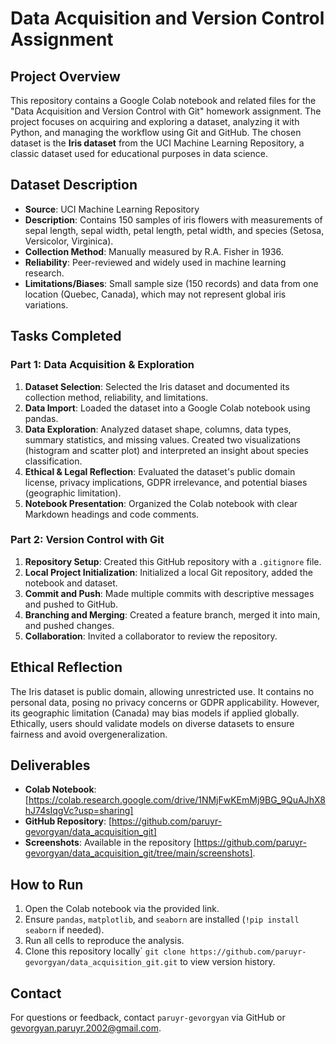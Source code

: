 # Data Acquisition and Version Control Assignment

## Project Overview

This repository contains a Google Colab notebook and related files for the "Data Acquisition and Version Control with Git" homework assignment. The project focuses on acquiring and exploring a dataset, analyzing it with Python, and managing the workflow using Git and GitHub. The chosen dataset is the **Iris dataset** from the UCI Machine Learning Repository, a classic dataset used for educational purposes in data science.

## Dataset Description

- **Source**: UCI Machine Learning Repository [](https://archive.ics.uci.edu/ml/datasets/iris)
- **Description**: Contains 150 samples of iris flowers with measurements of sepal length, sepal width, petal length, petal width, and species (Setosa, Versicolor, Virginica).
- **Collection Method**: Manually measured by R.A. Fisher in 1936.
- **Reliability**: Peer-reviewed and widely used in machine learning research.
- **Limitations/Biases**: Small sample size (150 records) and data from one location (Quebec, Canada), which may not represent global iris variations.

## Tasks Completed

### Part 1: Data Acquisition & Exploration

1. **Dataset Selection**: Selected the Iris dataset and documented its collection method, reliability, and limitations.
2. **Data Import**: Loaded the dataset into a Google Colab notebook using pandas.
3. **Data Exploration**: Analyzed dataset shape, columns, data types, summary statistics, and missing values. Created two visualizations (histogram and scatter plot) and interpreted an insight about species classification.
4. **Ethical & Legal Reflection**: Evaluated the dataset's public domain license, privacy implications, GDPR irrelevance, and potential biases (geographic limitation).
5. **Notebook Presentation**: Organized the Colab notebook with clear Markdown headings and code comments.

### Part 2: Version Control with Git

1. **Repository Setup**: Created this GitHub repository with a `.gitignore` file.
2. **Local Project Initialization**: Initialized a local Git repository, added the notebook and dataset.
3. **Commit and Push**: Made multiple commits with descriptive messages and pushed to GitHub.
4. **Branching and Merging**: Created a feature branch, merged it into main, and pushed changes.
5. **Collaboration**: Invited a collaborator to review the repository.

## Ethical Reflection

The Iris dataset is public domain, allowing unrestricted use. It contains no personal data, posing no privacy concerns or GDPR applicability. However, its geographic limitation (Canada) may bias models if applied globally. Ethically, users should validate models on diverse datasets to ensure fairness and avoid overgeneralization.

## Deliverables

- **Colab Notebook**: [https://colab.research.google.com/drive/1NMjFwKEmMj9BG_9QuAJhX8hJ74sIqgVc?usp=sharing]
- **GitHub Repository**: [https://github.com/paruyr-gevorgyan/data_acquisition_git]
- **Screenshots**: Available in the repository [https://github.com/paruyr-gevorgyan/data_acquisition_git/tree/main/screenshots].

## How to Run

1. Open the Colab notebook via the provided link.
2. Ensure `pandas`, `matplotlib`, and `seaborn` are installed (`!pip install seaborn` if needed).
3. Run all cells to reproduce the analysis.
4. Clone this repository locally\` `git clone https://github.com/paruyr-gevorgyan/data_acquisition_git.git` to view version history.

## Contact

For questions or feedback, contact `paruyr-gevorgyan` via GitHub or <gevorgyan.paruyr.2002@gmail.com>.
